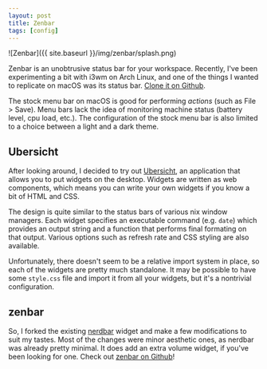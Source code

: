 ```yaml
---
layout: post
title: Zenbar
tags: [config]
---
```


![Zenbar]({{ site.baseurl }}/img/zenbar/splash.png)

Zenbar is an unobtrusive status bar for your workspace. Recently, I've been
experimenting a bit with i3wm on Arch Linux, and one of the things I wanted to
replicate on macOS was its status
bar. [Clone it on Github](https://github.com/zhaorz/zenbar).

<!--excerpt-->

The stock menu bar on macOS is good for performing *actions* (such as File >
Save). Menu bars lack the idea of monitoring machine status (battery level, cpu
load, etc.).  The configuration of the stock menu bar is also limited to a
choice between a light and a dark theme.

## Ubersicht

After looking around, I decided to try out
[Ubersicht](http://tracesof.net/uebersicht/), an application that allows you to
put widgets on the desktop. Widgets are written as web components, which means
you can write your own widgets if you know a bit of HTML and CSS.

The design is quite similar to the status bars of various nix window managers.
Each widget specifies an executable command (e.g. `date`) which provides an
output string and a function that performs final formating on that
output. Various options such as refresh rate and CSS styling are also available.

Unfortunately, there doesn't seem to be a relative import system in place, so
each of the widgets are pretty much standalone. It may be possible to have some
`style.css` file and import it from all your widgets, but it's a nontrivial
configuration.

## zenbar

So, I forked the existing [nerdbar](https://github.com/herrbischoff/nerdbar.widget)
widget and make a few modifications to suit my tastes. Most of the changes were
minor aesthetic ones, as nerdbar was already pretty minimal. It does add an
extra volume widget, if you've been looking for one. Check out
[zenbar on Github](https://github.com/zhaorz/zenbar)!
